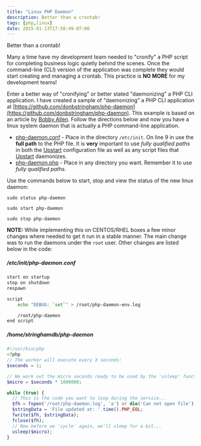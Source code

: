 ```yaml
---
title: "Linux PHP Daemon"
description: Better than a crontab!
tags: [php,linux]
date: 2015-01-13T17:50:49-07:00
---
```

Better than a crontab!

Many a time have my development team needed to "cronify" a PHP script for completing
business logic quietly behind the scenes.  Once the command-line (CLI) version of the
application was complete they would start creating and managing a crontab.  This
practice is **NO MORE** for my development teams!

Enter a better way of "cronifying" or better stated "daemonizing" a PHP CLI application.
I have created a sample of "daemonizing" a PHP CLI application at [https://github.com/donbstringham/php-daemon](https://github.com/donbstringham/php-daemon).
This example is based on an article by [Bobby Allen](http://blog.bobbyallen.me/2014/06/02/how-to-create-a-php-linux-daemon-service/).
Follow the directions below and now you have a linux system daemon that is actually a
PHP command-line application.

* [php-daemon.conf](https://github.com/donbstringham/php-daemon/blob/master/php-daemon.conf) - Place in the directory `/etc/init`.  On line 9 in use the **full path** to the PHP file.  It is **very** important to use *fully qualified paths* in both the [Upstart](http://upstart.ubuntu.com/) configuration file as well as any script files that [Upstart](http://upstart.ubuntu.com/) daemonizes. 
* [php-daemon.php](https://github.com/donbstringham/php-daemon/blob/master/php-daemon.php) - Place in any directory you want.  Remember it to use *fully qualified paths*.

Use the commands below to start, stop and view the status of the new linux daemon:

```
sudo status php-daemon
```

```
sudo start php-daemon
```

```
sudo stop php-daemon
```

**NOTE:** While implementing this on CENTOS/RHEL boxes a few minor changes where needed to get it run in a stable manner.  The main change was to run the daemons under the `root` user.  Other changes are listed below in the code:

##### /etc/init/php-daemon.conf

```sh
start on startup
stop on shutdown
respawn

script
    echo "DEBUG: `set`" > /root/php-daemon-env.log

    /root/php-daemon
end script
```

##### /home/stringhamdb/php-daemon

```php
#!/usr/bin/php
<?php
// The worker will execute every X seconds:
$seconds = 1;

// We work out the micro seconds ready to be used by the 'usleep' function.
$micro = $seconds * 1000000;

while (true) {
  // This is the code you want to loop during the service...
  $fh = fopen('/root/php-daemon.log', 'a') or die('Can not open file');
  $stringData = 'File updated at: '.time().PHP_EOL;
  fwrite($fh, $stringData);
  fclose($fh);
  // Now before we 'cycle' again, we'll sleep for a bit...
  usleep($micro);
}
```